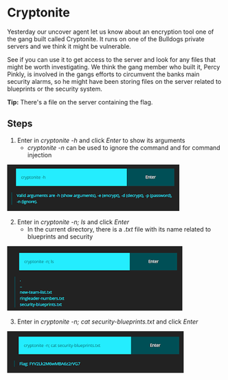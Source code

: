 # Cryptonite
Yesterday our uncover agent let us know about an encryption tool one of the gang built called Cryptonite. It runs on one of the Bulldogs private servers and we think it might be vulnerable.

See if you can use it to get access to the server and look for any files that might be worth investigating. We think the gang member who built it, Percy Pinkly, is involved in the gangs efforts to circumvent the banks main security alarms, so he might have been storing files on the server related to blueprints or the security system.

**Tip:** There's a file on the server containing the flag.

## Steps
1. Enter in *cryptonite -h* and click *Enter* to show its arguments
    - *cryptonite -n* can be used to ignore the command and for command injection

![see valid arguments](/assets/screenshots/hq-11-Cryptonite/step-1.png)

2. Enter in *cryptonite -n; ls* and click *Enter*
    - In the current directory, there is a *.txt* file with its name related to blueprints and security

![see list of files](/assets/screenshots/hq-11-Cryptonite/step-2.png)

3. Enter in *cryptonite -n; cat security-blueprints.txt* and click *Enter*

![look into blueprints](/assets/screenshots/hq-11-Cryptonite/step-3.png)